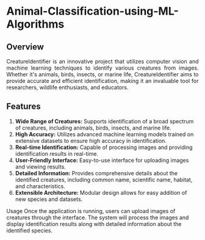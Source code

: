 # Animal-Classification-using-ML-Algorithms

## Overview
<div align="justify">
CreatureIdentifier is an innovative project that utilizes computer vision and machine learning techniques to identify various creatures from images. Whether it's animals, birds, insects, or marine life, CreatureIdentifier aims to provide accurate and efficient identification, making it an invaluable tool for researchers, wildlife enthusiasts, and educators.
</div>

## Features
1.	**Wide Range of Creatures:** Supports identification of a broad spectrum of creatures, including animals, birds, insects, and marine life.
2.	**High Accuracy:** Utilizes advanced machine learning models trained on extensive datasets to ensure high accuracy in identification.
3.	**Real-time Identification:** Capable of processing images and providing identification results in real-time.
4.	**User-Friendly Interface:** Easy-to-use interface for uploading images and viewing results.
5.	**Detailed Information:** Provides comprehensive details about the identified creatures, including common name, scientific name, habitat, and characteristics.
6.	**Extensible Architecture:** Modular design allows for easy addition of new species and datasets.

Usage
Once the application is running, users can upload images of creatures through the interface. The system will process the images and display identification results along with detailed information about the identified species.
